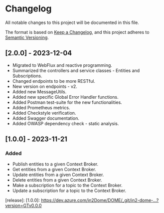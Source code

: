 # Changelog
All notable changes to this project will be documented in this file.

The format is based on [Keep a Changelog](https://keepachangelog.com/en/1.0.0/),
and this project adheres to [Semantic Versioning](https://semver.org/spec/v2.0.0.html).

## [2.0.0] - 2023-12-04
- Migrated to WebFlux and reactive programming.
- Summarized the controllers and service classes - Entities and Subscriptions.
- Changed endpoints to be more RESTful.
- New version on endpoints - v2.
- Added new MessageUtils.
- Added new specific Global Error Handler functions.
- Added Postman test-suite for the new functionalities.
- Added Prometheus metrics.
- Added Checkstyle verification.
- Added Swagger documentation.
- Added OWASP dependency check - static analysis.

## [1.0.0] - 2023-11-21
### Added
 - Publish entities to a given Context Broker.
 - Get entities from a given Context Broker.
 - Update entities from a given Context Broker.
 - Delete entities from a given Context Broker.
 - Make a subscription for a topic to the Context Broker.
 - Update a subscription for a topic to the Context Broker.

[release]: 
[1.0.0]: https://dev.azure.com/in2Dome/DOME/_git/in2-dome-...?version=GTv0.0.0
